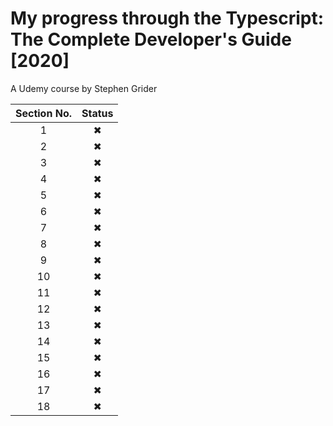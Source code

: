# My progress through the Typescript: The Complete Developer's Guide [2020]

A Udemy course by Stephen Grider

| Section No. | Status |
| :---------: | :----: |
|      1      |   ✖    |
|      2      |   ✖    |
|      3      |   ✖    |
|      4      |   ✖    |
|      5      |   ✖    |
|      6      |   ✖    |
|      7      |   ✖    |
|      8      |   ✖    |
|      9      |   ✖    |
|     10      |   ✖    |
|     11      |   ✖    |
|     12      |   ✖    |
|     13      |   ✖    |
|     14      |   ✖    |
|     15      |   ✖    |
|     16      |   ✖    |
|     17      |   ✖    |
|     18      |   ✖    |
